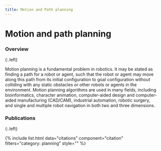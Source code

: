 ```yaml
---
title: Motion and Path planning
---
```


# Motion and path planning

<!-- ![affect2mm](/images/research/affect2mm.png) -->

### Overview
{:.left}

Motion planning is a fundamental problem in robotics. It may be stated as finding a path for a robot or agent, such that the robot or agent may move along this path from its initial configuration to goal configuration without colliding with any static obstacles or other robots or agents in the environment. Motion planning algorithms are used in many fields, including bioinformatics, character animation, computer-aided design and computer-aided manufacturing (CAD/CAM), industrial automation, robotic surgery, and single and multiple robot navigation in both two and three dimensions.

### Publications
{:.left}

{%  include list.html 
    data="citations" 
    component="citation" 
    filters="category: planning"
    style="" 
%}
